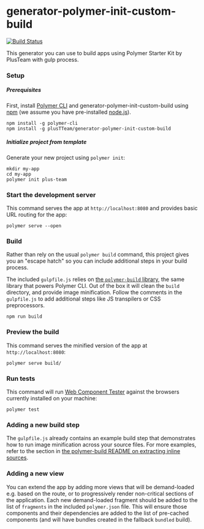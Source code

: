 # generator-polymer-init-custom-build

[![Build Status](https://travis-ci.org/PolymerElements/generator-polymer-init-custom-build.svg?branch=master)](https://travis-ci.org/PolymerElements/generator-polymer-init-custom-build)

This generator you can use to build apps using Polymer Starter Kit by PlusTeam with gulp process.

### Setup

##### Prerequisites

First, install [Polymer CLI](https://github.com/Polymer/polymer-cli) and
generator-polymer-init-custom-build using [npm](https://www.npmjs.com) (we
assume you have pre-installed [node.js](https://nodejs.org)).

    npm install -g polymer-cli
    npm install -g plusTTeam/generator-polymer-init-custom-build

##### Initialize project from template

Generate your new project using `polymer init`:

    mkdir my-app
    cd my-app
    polymer init plus-team

### Start the development server

This command serves the app at `http://localhost:8080` and provides basic URL
routing for the app:

    polymer serve --open

### Build

Rather than rely on the usual `polymer build` command, this project gives you an
"escape hatch" so you can include additional steps in your build process.

The included `gulpfile.js` relies on [the `polymer-build` library](https://github.com/Polymer/polymer-build),
the same library that powers Polymer CLI. Out of the box it will clean the
`build` directory, and provide image minification. Follow the comments in the
`gulpfile.js` to add additional steps like JS transpilers or CSS preprocessors.

    npm run build

### Preview the build

This command serves the minified version of the app at `http://localhost:8080`:

    polymer serve build/

### Run tests

This command will run [Web Component Tester](https://github.com/Polymer/web-component-tester)
against the browsers currently installed on your machine:

    polymer test

### Adding a new build step

The `gulpfile.js` already contains an example build step that demonstrates how
to run image minification across your source files. For more examples, refer to
the section in [the polymer-build README on extracting inline sources](https://github.com/Polymer/polymer-build#extracting-inlined-cssjs).

### Adding a new view

You can extend the app by adding more views that will be demand-loaded
e.g. based on the route, or to progressively render non-critical sections of the
application. Each new demand-loaded fragment should be added to the list of
`fragments` in the included `polymer.json` file. This will ensure those
components and their dependencies are added to the list of pre-cached components
(and will have bundles created in the fallback `bundled` build).
